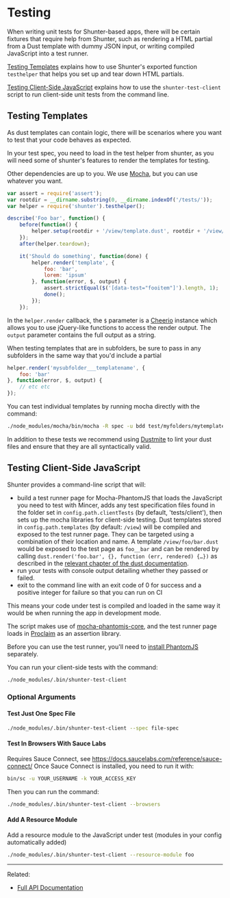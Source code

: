 
Testing
=======

When writing unit tests for Shunter-based apps, there will be certain fixtures that require help from Shunter, such as rendering a HTML partial from a Dust template with dummy JSON input, or writing compiled JavaScript into a test runner.

[Testing Templates](#testing-templates) explains how to use Shunter's exported function `testhelper` that helps you set up and tear down HTML partials.

[Testing Client-Side JavaScript](testing-client-side-javascript) explains how to use the `shunter-test-client` script to run client-side unit tests from the command line.


Testing Templates
-----------------

As dust templates can contain logic, there will be scenarios where you want to test that your code behaves as expected.

In your test spec, you need to load in the test helper from shunter, as you will need some of shunter's features to render the templates for testing.

Other dependencies are up to you. We use [Mocha](https://mochajs.org/), but you can use whatever you want.

```js
var assert = require('assert');
var rootdir = __dirname.substring(0, __dirname.indexOf('/tests/'));
var helper = require('shunter').testhelper();

describe('Foo bar', function() {
    before(function() {
        helper.setup(rootdir + '/view/template.dust', rootdir + '/view/subdir/template.dust');
    });
    after(helper.teardown);

    it('Should do something', function(done) {
        helper.render('template', {
            foo: 'bar',
            lorem: 'ipsum'
        }, function(error, $, output) {
            assert.strictEqual($('[data-test="fooitem"]').length, 1);
            done();
        });
    });
```

In the `helper.render` callback, the `$` parameter is a [Cheerio](https://github.com/cheeriojs/cheerio) instance which allows you to use jQuery-like functions to access the render output. The `output` parameter contains the full output as a string.

When testing templates that are in subfolders, be sure to pass in any subfolders in the same way that you'd include a partial

```js
helper.render('mysubfolder___templatename', {
    foo: 'bar'
}, function(error, $, output) {
    // etc etc
});
```

You can test individual templates by running mocha directly with the command:

```sh
./node_modules/mocha/bin/mocha -R spec -u bdd test/myfolders/mytemplate-spec.js
```

In addition to these tests we recommend using [Dustmite](https://github.com/nature/dustmite) to lint your dust files and ensure that they are all syntactically valid.


Testing Client-Side JavaScript
------------------------------

Shunter provides a command-line script that will:

* build a test runner page for Mocha-PhantomJS that loads the JavaScript you need to test with Mincer, adds any test specification files found in the folder set in `config.path.clientTests` (by default, 'tests/client'), then sets up the mocha libraries for client-side testing. Dust templates stored in `config.path.templates` (by default: `/view`) will be compiled and exposed to the test runner page. They can be targeted using a combination of their location and name. A template `/view/foo/bar.dust` would be exposed to the test page as `foo__bar` and can be rendered by calling `dust.render('foo.bar', {}, function (err, rendered) {…})` as described in the [relevant chapter of the dust documentation](http://www.dustjs.com/guides/rendering/).
* run your tests with console output detailing whether they passed or failed.
* exit to the command line with an exit code of 0 for success and a positive integer for failure so that you can run on CI

This means your code under test is compiled and loaded in the same way it would be when running the app in development mode.

The script makes use of [mocha-phantomjs-core](https://github.com/nathanboktae/mocha-phantomjs-core), and the test runner page loads in [Proclaim](https://github.com/rowanmanning/proclaim) as an assertion library.

Before you can use the test runner, you'll need to [install PhantomJS](http://phantomjs.org/) separately.

You can run your client-side tests with the command:

```sh
./node_modules/.bin/shunter-test-client
```

### Optional Arguments ###

#### Test Just One Spec File ####

```sh
./node_modules/.bin/shunter-test-client --spec file-spec
```

#### Test In Browsers With Sauce Labs ####

Requires Sauce Connect, see https://docs.saucelabs.com/reference/sauce-connect/
Once Sauce Connect is installed, you need to run it with:

```sh
bin/sc -u YOUR_USERNAME -k YOUR_ACCESS_KEY
```

Then you can run the command:

```sh
./node_modules/.bin/shunter-test-client --browsers
```

#### Add A Resource Module ####
Add a resource module to the JavaScript under test (modules in your config automatically added)

```sh
./node_modules/.bin/shunter-test-client --resource-module foo
```


---

Related:

- [Full API Documentation](index.md)
